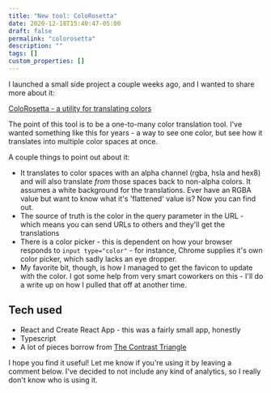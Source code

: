 ```yaml
---
title: "New tool: ColoRosetta"
date: 2020-12-18T15:40:47-05:00
draft: false
permalink: "colorosetta"
description: ""
tags: []
custom_properties: []
---
```


I launched a small side project a couple weeks ago, and I wanted to share more about it:

[ColoRosetta - a utility for translating colors](https://colorosetta.com)

The point of this tool is to be a one-to-many color translation tool. I've wanted something like this for years - a way to see one color, but see how it translates into multiple color spaces at once.

A couple things to point out about it:

-  It translates to color spaces with an alpha channel (rgba, hsla and hex8) and will also translate _from_ those spaces back to non-alpha colors. It assumes a white background for the translations. Ever have an RGBA value but want to know what it's 'flattened' value is? Now you can find out.
- The source of truth is the color in the query parameter in the URL - which means you can send URLs to others and they'll get the translations
- There is a color picker - this is dependent on how your browser responds to `input type="color"` - for instance, Chrome supplies it's own color picker, which sadly lacks an eye dropper.
- My favorite bit, though, is how I managed to get the favicon to update with the color. I got some help from very smart coworkers on this - I'll do a write up on how I pulled that off at another time.

## Tech used

- React and Create React App - this was a fairly small app, honestly
- Typescript
- A lot of pieces borrow from [The Contrast Triangle](https://contrast-triangle.com)

I hope you find it useful! Let me know if you're using it by leaving a comment below. I've decided to not include any kind of analytics, so I really don't know who is using it.
